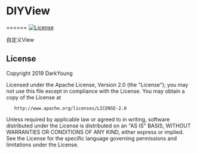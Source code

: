 # DIYView
======
[![License](https://img.shields.io/badge/license-Apache%202-blue.svg)](https://www.apache.org/licenses/LICENSE-2.0)

自定义View

License
-------

   Copyright 2019 DarkYoung

   Licensed under the Apache License, Version 2.0 (the "License");
   you may not use this file except in compliance with the License.
   You may obtain a copy of the License at

       http://www.apache.org/licenses/LICENSE-2.0

   Unless required by applicable law or agreed to in writing, software
   distributed under the License is distributed on an "AS IS" BASIS,
   WITHOUT WARRANTIES OR CONDITIONS OF ANY KIND, either express or implied.
   See the License for the specific language governing permissions and
   limitations under the License.
